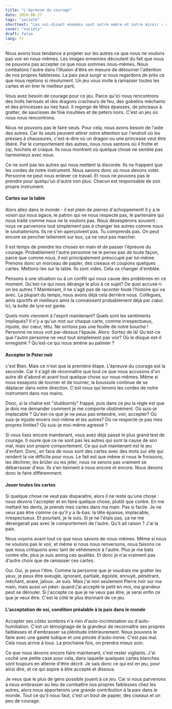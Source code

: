 ```yaml
---
title: "L'épreuve du courage"
date: 2019-08-27
tags: "société"
shorttext: "Les soi-disant ennemis sont notre ombre et notre miroir — apprenons d'eux !"
cover: "society"
draft: false
lang: fr
---
```


Nous avons tous tendance à projeter sur les autres ce que nous ne voulons pas voir en nous-mêmes. Les images ennemies découlent du fait que nous ne pouvons pas accepter ce que nous sommes nous-mêmes. Nous combatons l'autre dans l'illusion d'être en mesure de détourner l'attention de nos propres faiblesses. La paix peut surgir si nous regardons de près ce que nous rejetons si résolument. Un jeu vous invite à ramasser toutes les cartes et en tirer le meilleur parti.

Vous avez besoin de courage pour ce jeu. Parce qu'ici nous rencontrons des trolls hérissés et des dragons cracheurs de feu, des gobelins méchants et des princesses au nez haut. Il regorge de têtes épaisses, de pinceaux à gratter, de saucisses de foie insultées et de peters noirs. C'est un jeu où nous nous rencontrons.

Nous ne pouvons pas le faire seuls. Pour cela, nous avons besoin de l'aide des autres. Car ils seuls peuvent attirer notre attention sur l'endroit où les presses à chaussures, c'est-à-dire où un dragon ou une princesse veut être libéré. Par le comportement des autres, nous nous sentons où il frotte et zip, hochets et craque. Ils nous montrent où quelque chose ne semble pas harmonieux avec nous.

Ce ne sont pas les autres qui nous mettent la discorde. Ils ne frappent que les cordes de notre instrument. Nous savons donc où nous devons voter. Personne ne peut nous enlever ce travail. Et nous ne pouvons pas le prendre pour quelqu'un d'autre non plus. Chacun est responsable de son propre instrument.

#### Cartes sur la table

Alors allez dans le monde - il est plein de pierres d'achoppement! Il y a le voisin qui nous agace, le patron qui ne nous respecte pas, le partenaire qui nous traite comme nous ne le voulons pas. Nous désespérons souvent : nous ne parvenons tout simplement pas à changer les autres comme nous le souhaiterions. Ils ne s'en aperçoivent pas. Tu comprends pas. On peut encore se pencher tellement sur eux, ça ne veut pas marcher.

Il est temps de prendre les choses en main et de passer l'épreuve du courage. Probablement l'autre personne ne le pense pas de toute façon, parce que comme nous, il est principalement préoccupé par lui-même. Prenons donc un morceau de papier, des ciseaux et coupons quelques cartes. Mettons-les sur la table. Ils sont vides. Cela va changer d'emblée.

Pensons à une situation ou à un conflit qui nous cause des problèmes en ce moment. Qu'est-ce qui nous dérange le plus à ce sujet? De quoi accuse-t-on les autres ? Maintenant, il ne s'agit pas de raconter toute l'histoire qui va avec. La plupart du temps, nous avons déjà cela derrière nous. Collègues, amis sportifs et meilleurs amis la connaissent probablement déjà par cœur. Ici, la boîte de lyre est garée.

Quels mots viennent à l'esprit maintenant? Quels sont les sentiments impliqués? Il n'y a qu'un mot sur chaque carte, comme irrespectueux, injuste, dur cœur, têtu. Ne sortons pas une feuille de notre bouche ! Personne ne nous voit par-dessus l'épaule. Alors: Sortez de là! Qu'est-ce que l'autre personne ne veut tout simplement pas voir? Où le disque est-il enregistré ? Qu'est-ce qui nous amène au palmier ?

#### Accepter le Peter noir

c'est Bien. Mais ce n'est que la première étape. L'épreuve du courage est la seconde. Car il s'agit de reconnaître que tout ce que nous accusons d'un autre dit d'abord et avant tout quelque chose sur nous-mêmes. Même si nous essayons de tourner et de tourner, la boussole continue de se déplacer dans notre direction. C'est nous qui tenons les cordes de notre instrument dans nos mains.

Donc, si la chaîne est "stubbornly" frappé, puis dans ce jeu la règle est que je dois me demander comment je me comporte obstinément. Où suis-je implacable ? Qu'est-ce que je ne peux pas entendre, voir, accepter? Où suis-je injuste envers moi-même et les autres? Où ne respecte-je pas mes propres limites? Où suis-je moi-même agressé ?

Si vous lisez encore maintenant, vous avez déjà passé le plus grand test de courage. Il ouvre que ce ne sont pas les autres qui sont la cause de son mal, mais son propre comportement. Ce qui suit maintenant est le jeu d'enfant. Donc, en face de nous sont des cartes avec des mots sur elle qui rendent la vie difficile pour nous. Le fait est que même si nous le froissons, les déchirer, les brûler ou les jeter, nous ne serons pas vraiment se débarrasser d'eux. Ils s'en tiennent à nous encore et encore. Nous devons donc le faire différemment.

#### Jouer toutes les cartes

Si quelque chose ne veut pas disparaître, alors il ne reste qu'une chose : nous devons l'accepter et en faire quelque chose, plutôt que contre. En me mettant les dents, je prends mes cartes dans ma main. Pas si facile. Je ne veux pas être comme ce qu'il y a là-bas: la tête épaisse, implacable, irrespectueux. Et pourtant, je le suis. Si je ne l'étais pas, ça ne me dérangerait pas avec le comportement de l'autre. Qu'il ait raison ? J'ai la paix.

Nous voyons avant tout ce que nous savons de nous-mêmes. Même si nous ne voulons pas le voir, et même si nous nous renversons, nous faisons ce que nous critiquons avec tant de véhémence à l'autre. Plus je me bats contre elle, plus je suis aming ces qualités. Et donc je n'ai vraiment pas d'autre choix que de ramasser ces cartes.

Oui. Oui, je peux l'être. Comme la personne que je voudrais me gratter les yeux, je peux être aveugle, ignorant, partiale, égoïste, ennuyé, pénétrant, méchant, avare, jaloux. Je suis. Mais j'ai non seulement Pierre noir sur ma main, mais aussi un joker: quand j'ai accepté le petit en moi, ma grandeur peut se dérouler. Si j'accepte ce que je ne veux pas être, je serai enfin ce que je veux être. C'est le côté le plus étonnant de ce jeu.

#### L'acceptation de soi, condition préalable à la paix dans le monde

Accepter ses côtés sombres n'a rien d'auto-incrimination ou d'auto-humiliation. C'est un témoignage de la grandeur de reconnaître ses propres faiblesses et d'embrasser sa plénitude intérieurement. Nous pouvons le faire avec une gaieté ludique et une pincée d'auto-ironie. C'est pas mal. Cela nous arrive à tous. La prochaine fois, on prendra mieux soin.

Ce que nous devons encore faire maintenant, c'est rester vigilants. J'ai coché une petite case pour cela, dans laquelle quelques cartes blanches sont toujours en attente d'être décrit. Je sais donc ce qui est en jeu, pour ainsi dire, et ce qui aspire à être accepté et dissous.

Je veux que le plus de gens possible jouent à ce jeu. Car si nous parvenons à nous embrasser au lieu de combattre nos propres faiblesses chez les autres, alors nous apporterons une grande contribution à la paix dans le monde. Tout ce qu'il nous faut, c'est un bout de papier, des ciseaux et un peu de courage.
